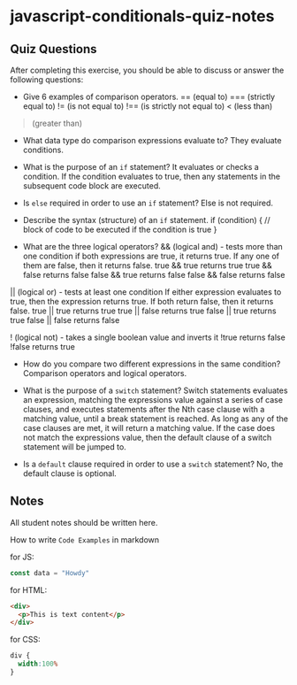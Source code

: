 # javascript-conditionals-quiz-notes

## Quiz Questions

After completing this exercise, you should be able to discuss or answer the following questions:

- Give 6 examples of comparison operators.
== (equal to)
=== (strictly equal to)
!= (is not equal to)
!== (is strictly not equal to)
< (less than)
> (greater than)

- What data type do comparison expressions evaluate to?
They evaluate conditions.

- What is the purpose of an `if` statement?
It evaluates or checks a condition. If the condition evaluates to true, then any statements in the subsequent code block are executed.

- Is `else` required in order to use an `if` statement?
Else is not required.

- Describe the syntax (structure) of an `if` statement.
if (condition) {
  // block of code to be executed if the condition is true
}

- What are the three logical operators?
&& (logical and) - tests more than one condition
if both expressions are true, it returns true. If any one of them are false, then it returns false.
true && true returns true
true && false returns false
false && true returns false
false && false returns false

|| (logical or) - tests at least one condition
If either expression evaluates to true, then the expression returns true. If both return false, then it returns false.
true || true returns true
true || false returns true
false || true returns true
false || false returns false

! (logical not) - takes a single boolean value and inverts it
!true returns false
!false returns true

- How do you compare two different expressions in the same condition?
Comparison operators and logical operators.

- What is the purpose of a `switch` statement?
Switch statements evaluates an expression, matching the expressions value against a series of case clauses, and executes statements after the Nth case clause with a matching value, until a break statement is reached. As long as any of the case clauses are met, it will return a matching value. If the case does not match the expressions value, then the default clause of a switch statement will be jumped to.

- Is a `default` clause required in order to use a `switch` statement?
No, the default clause is optional.

## Notes

All student notes should be written here.


How to write `Code Examples` in markdown

for JS:
```javascript
const data = "Howdy"
```

for HTML:
```html
<div>
  <p>This is text content</p>
</div>
```

for CSS:
```css
div {
  width:100%
}
```
